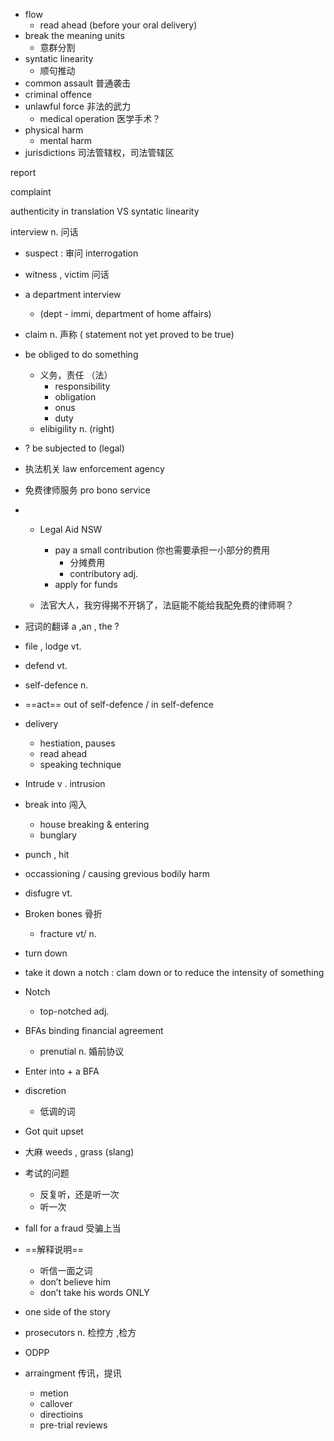 - flow 
  - read ahead (before your oral delivery)
- break the meaning units 
  - 意群分割
- syntatic linearity 
  - 顺句推动
- common assault 普通袭击 
- criminal offence 
- unlawful force 非法的武力
  - medical operation 医学手术？
- physical harm 
  - mental harm 
- jurisdictions 司法管辖权，司法管辖区 





report

complaint 





authenticity in translation VS syntatic linearity 



interview n. 问话

- suspect : 审问 interrogation 

- witness , victim 问话

- a department interview 

  - (dept - immi, department of home affairs)

- claim n. 声称 ( statement not yet proved to be true)

- be obliged to do something 

  - 义务，责任 （法）
    - responsibility 
    - obligation 
    - onus 
    - duty 
  - elibigility n. (right)

- ? be subjected to (legal)

- 执法机关 law enforcement agency 

- 免费律师服务 pro bono service 

- - Legal Aid NSW 
    - pay a small contribution 你也需要承担一小部分的费用
      - 分摊费用 
      - contributory adj. 
    - apply for funds 

  - 法官大人，我穷得揭不开锅了，法庭能不能给我配免费的律师啊？





- 冠词的翻译 a ,an , the ? 
- file  , lodge vt. 

- defend vt. 
- self-defence n. 
- ==act== out of self-defence / in self-defence 



- delivery 
  - hestiation, pauses 
  - read ahead 
  - speaking technique 
- Intrude v . intrusion 
- break into 闯入 
  - house breaking & entering 
  - bunglary 



- punch , hit 
- occassioning / causing grevious bodily harm 
- disfugre vt. 
- Broken bones 骨折
  - fracture vt/ n. 
- turn down 
- take it down a notch : clam down or to reduce the intensity of something 
- Notch 
  - top-notched adj. 



- BFAs  binding financial agreement 
  - prenutial n. 婚前协议 
- Enter into + a BFA 

- discretion 
  - 低调的词 
- Got quit upset 

- 大麻 weeds , grass (slang)
- 考试的问题
  - 反复听，还是听一次
  - 听一次

- fall for a fraud 受骗上当 
- ==解释说明==  
  - 听信一面之词
  - don’t believe him 
  - don’t take his words ONLY 

- one side of the story 

- prosecutors n. 检控方 ,检方
- ODPP 
- arraingment 传讯，提讯
  - metion
  - callover 
  - directioins 
  - pre-trial reviews 

